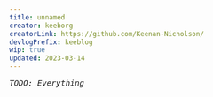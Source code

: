 ```yaml
---
title: unnamed
creator: keeborg
creatorLink: https://github.com/Keenan-Nicholson/
devlogPrefix: keeblog
wip: true
updated: 2023-03-14
---
```


<pre><i>TODO: Everything</i></pre>
